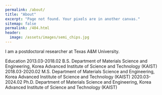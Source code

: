 ```yaml
---
permalink: /about/
title: "About"
excerpt: "Page not found. Your pixels are in another canvas."
sitemap: false
permalink: /404.html
header:
  image: /assets/images/semi_chips.jpg
---
```


I am a postdoctoral researcher at Texas A&M University.

Education
2013.03-2018.02 B.S. Department of Materials Science and Engineering, Korea Advanced Institute of Science and Technology (KAIST)
2018.03-2020.02 M.S. Department of Materials Science and Engineering, Korea Advanced Institute of Science and Technology (KAIST)
2020.03-2024.02 Ph.D. Department of Materials Science and Engineering, Korea Advanced Institute of Science and Technology (KAIST)
